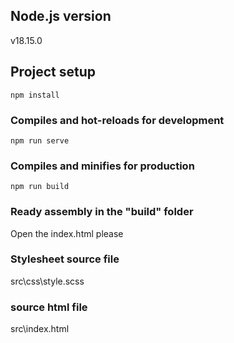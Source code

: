 ## Node.js version
v18.15.0

## Project setup
```
npm install
```

### Compiles and hot-reloads for development
```
npm run serve
```

### Compiles and minifies for production
```
npm run build
```

### Ready assembly in the "build" folder
Open the index.html please


### Stylesheet source file
src\css\style.scss

### source html file
src\index.html


